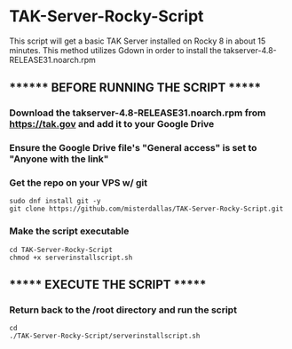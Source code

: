 # TAK-Server-Rocky-Script

This script will get a basic TAK Server installed on Rocky 8 in about 15 minutes. This method utilizes Gdown in order to install the takserver-4.8-RELEASE31.noarch.rpm

## ****** BEFORE RUNNING THE SCRIPT *****

### Download the takserver-4.8-RELEASE31.noarch.rpm from https://tak.gov and add it to your Google Drive
### Ensure the Google Drive file's "General access" is set to "Anyone with the link"

### Get the repo on your VPS w/ git
```
sudo dnf install git -y
git clone https://github.com/misterdallas/TAK-Server-Rocky-Script.git
```
### Make the script executable
```
cd TAK-Server-Rocky-Script
chmod +x serverinstallscript.sh
```
## ***** EXECUTE THE SCRIPT *****

### Return back to the /root directory and run the script
```
cd
./TAK-Server-Rocky-Script/serverinstallscript.sh
```
